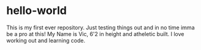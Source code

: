 # hello-world
This is my first ever repository. Just testing things out and in no time imma be a pro at this!
My Name is Vic, 6'2 in height and atheletic built. I love working out and learning code.
